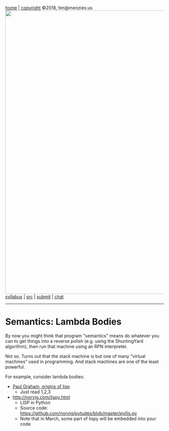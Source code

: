 
[home](http://tiny.cc/plm18) |
[copyright](https://github.com/txt/plm18/blob/master/LICENSE.md) &copy;2018, tim&commat;menzies.us
<br>
[<img width=900 src="https://raw.githubusercontent.com/txt/plm18/master/img/banner.png">](http://tiny.cc/plm18)<br>
[syllabus](https://github.com/txt/plm18/blob/master/doc/syllabus.md) |
[src](https://github.com/txt/plm18/tree/master/src) |
[submit](http://tiny.cc/plm18give) |
[chat](https://plm18.slack.com/)


______



# Semantics: Lambda Bodies


By now you might think that program "semantics" means do whatever you
can to get things into a reverse polish
(e.g. using the ShuntingYard algorithm), then run that machine
using an RPN interpreter.

Not so. Turns out that the stack machine is but one of many "virtual machines"
used in programming. And stack machines are one of the least powerful.

For example, consider lambda bodies:

- [Paul Graham, origins of lisp](http://lib.store.yahoo.net/lib/paulgraham/jmc.ps)
    - Just read 1,2,3
- http://norvig.com/lispy.html
    - LISP in Python
    - Source code: https://github.com/norvig/pytudes/blob/master/py/lis.py
    - Note that in March, some part of lispy will be embedded into your code

